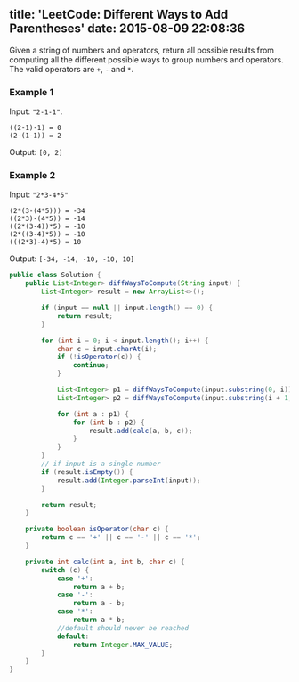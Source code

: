 title: 'LeetCode: Different Ways to Add Parentheses'
date: 2015-08-09 22:08:36
---
 Given a string of numbers and operators, return all possible results from computing all the different possible ways to group numbers and operators. The valid operators are `+`, `-` and `*`.

### Example 1
Input: `"2-1-1"`.
```
((2-1)-1) = 0
(2-(1-1)) = 2
```
Output: `[0, 2]`


### Example 2
Input: `"2*3-4*5"`
```
(2*(3-(4*5))) = -34
((2*3)-(4*5)) = -14
((2*(3-4))*5) = -10
(2*((3-4)*5)) = -10
(((2*3)-4)*5) = 10
```
Output: `[-34, -14, -10, -10, 10]`

```java
public class Solution {
    public List<Integer> diffWaysToCompute(String input) {
        List<Integer> result = new ArrayList<>();

        if (input == null || input.length() == 0) {
            return result;
        }

        for (int i = 0; i < input.length(); i++) {
            char c = input.charAt(i);
            if (!isOperator(c)) {
                continue;
            }

            List<Integer> p1 = diffWaysToCompute(input.substring(0, i));
            List<Integer> p2 = diffWaysToCompute(input.substring(i + 1, input.length()));

            for (int a : p1) {
                for (int b : p2) {
                    result.add(calc(a, b, c));
                }
            }
        }
        // if input is a single number
        if (result.isEmpty()) {
            result.add(Integer.parseInt(input));
        }

        return result;
    }

    private boolean isOperator(char c) {
        return c == '+' || c == '-' || c == '*';
    }

    private int calc(int a, int b, char c) {
        switch (c) {
            case '+':
                return a + b;
            case '-':
                return a - b;
            case '*':
                return a * b; 
            //default should never be reached
            default:
                return Integer.MAX_VALUE;
        }
    }
}
```